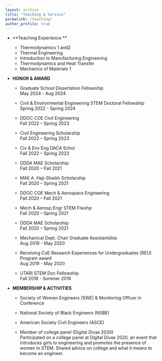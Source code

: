 ```yaml
---
layout: archive
title: "Teaching & Service"
permalink: /teaching/
author_profile: true
---
```


* **Teaching Experience **
    * Thermodynamics 1 and2
    * Thermal Engineering
    * Introduction to Manufacturing Engineering
    * Thermodynamics and Heat Transfer
    * Mechanics of Materials 1

* **HONOR & AWARD**
   * Graduate School Dissertation Fellowship  
     May 2024 - Aug 2024  
     
   * Civil & Environmental Engineering STEM Doctoral Fellowship   
     Spring 2022 - Spring 2024  
   
   * DDOC COE Civil Engineering  
     Fall 2022 – Spring 2023  
   
   * Civil Engineering Scholarship  
     Fall 2022 – Spring 2023  
   
   * Civ & Env Eng DACA Schol  
     Fall 2022 – Spring 2023  
   
   * DDDA MAE Scholarship  
     Fall 2020 – Fall 2021  
   
   * MAE A. Haji-Sheikh Scholarship  
     Fall 2020 – Spring 2021
   
   * DDOC COE Mech & Aerospace Engineering  
     Fall 2020 – Fall 2021
   
   * Mech & Aerosp Engr STEM Flwshp  
     Fall 2020 – Spring 2021
   
   * DDDA MAE Scholarship  
     Fall 2020 – Spring 2021
   
   * Mechanical Dept. Chair Graduate Assistantship  
     Aug 2019 - May 2020
   
   * Receiving CoE Research Experiences for Undergraduates (REU) Program award  
     Aug 2019 - May 2020
   
   * UTARI STEM Doc Fellowship  
     Fall 2018 - Summer 2019

* **MEMBERSHIP & ACTIVITIES**
   * Society of Women Engineers (SWE) & Monitoring Officer in Conference
   
   * National Society of Black Engineers (NSBE)
 
   * American Society Civil Engineers (ASCE) 
   
   * Member of college panel (Digital Divas 2020)  
     Participated on a college panel at Digital Divas 2020, an event that introduces girls to engineering and promotes the presence of women in STEM. Shared advice on college and what it means to become an engineer.
